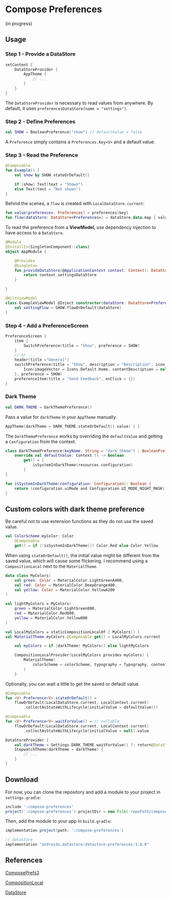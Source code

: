 # Compose Preferences

(in progress)

## Usage

### Step 1 - Provide a DataStore

```kotlin
setContent {
    DataStoreProvider {
        AppTheme {
            // ...
        }
    }
}
```

The `DataStoreProvider` is necessary to read values from anywhere. By default, it uses `preferencesDataStore(name = "settings")`.

### Step 2 - Define Preferences

```kotlin
val SHOW = BooleanPreference("show") // defaultValue = false
```

A `Preference` simply contains a `Preferences.Key<V>` and a default value.

### Step 3 - Read the Preference

```kotlin
@Composable
fun Example() {
    val show by SHOW.stateOrDefault()

    if (show) Text(text = "Shown")
    else Text(text = "Not shown")
}
```

Behind the scenes, a `flow` is created with `LocalDataStore.current`:

```kotlin
fun value(preferences: Preferences) = preferences[key]
fun flow(dataStore: DataStore<Preferences>) = dataStore.data.map { value(it) }.distinctUntilChanged()
```

To read the preference from a **ViewModel**, use dependency injection to have access to a `DataStore`.

```kotlin
@Module
@InstallIn(SingletonComponent::class)
object AppModule {

    @Provides
    @Singleton
    fun provideDataStore(@ApplicationContext context: Context): DataStore<Preferences> {
        return context.settingsDataStore
    }

}
```

```kotlin
@HiltViewModel
class ExampleViewModel @Inject constructor(dataStore: DataStore<Preferences>) : ViewModel(){
    val settingFlow = SHOW.flowOrDefault(dataStore)
}
```

### Step 4 - Add a PreferenceScreen

```kotlin
PreferenceScreen {
    item {
        SwitchPreference(title = "Show", preference = SHOW)
    }
    // or ...
    header(title ="General")
    switchPreference(title = "Show", description = "Description", icon = {
        Icon(imageVector = Icons.Default.Home, contentDescription = null)
    }, preference = SHOW)
    preferenceItem(title = "Send Feedback", onClick = {})
}
```

### Dark Theme

```kotlin
val DARK_THEME = DarkThemePreference()
```

Pass a value for `darkTheme` in your `AppTheme` manually.

```kotlin
AppTheme(darkTheme = DARK_THEME.stateOrDefault().value) { }
```

The `DarkThemePreference` works by overriding the `defaultValue` and getting a `Configuration` from the context.

```kotlin
class DarkThemePreference(keyName: String = "dark_theme") : BooleanPreference(keyName) {
    override val defaultValue: Context.() -> Boolean
        get() = {
            isSystemInDarkTheme(resources.configuration)
        }
}

fun isSystemInDarkTheme(configuration: Configuration): Boolean {
    return (configuration.uiMode and Configuration.UI_MODE_NIGHT_MASK) == Configuration.UI_MODE_NIGHT_YES
}
```

## Custom colors with dark theme preference

Be careful not to use extension functions as they do not use the saved value.

```kotlin
val ColorScheme.myColor: Color
    @Composable
    get() = if (!isSystemInDarkTheme()) Color.Red else Color.Yellow
```

When using `stateOrDefault()`, the initial value might be different from the saved value, which will cause some flickering. I recommend using a `CompositionLocal` next to the `MaterialTheme`.

```kotlin
data class MyColors(
    val green: Color = MaterialColor.LightGreenA400,
    val red: Color = MaterialColor.DeepOrange400,
    val yellow: Color = MaterialColor.YellowA200
)

val lightMyColors = MyColors(
    green = MaterialColor.LightGreen800,
    red = MaterialColor.Red800,
    yellow = MaterialColor.Yellow800
)

val LocalMyColors = staticCompositionLocalOf { MyColors() }
val MaterialTheme.myColors @Composable get() = LocalMyColors.current
```

```kotlin
    val myColors = if (darkTheme) MyColors() else lightMyColors

    CompositionLocalProvider(LocalMyColors provides myColors) {
        MaterialTheme(
            colorScheme = colorScheme, typography = Typography, content = content
        )
    }
```

Optionally, you can wait a little to get the saved or default value.

```kotlin
@Composable
fun <V> Preference<V>.stateOrDefault() =
    flowOrDefault(LocalDataStore.current, LocalContext.current)
        .collectAsStateWithLifecycle(initialValue = defaultValue())

@Composable
fun <V> Preference<V>.waitForValue() = // nullable
    flowOrDefault(LocalDataStore.current, LocalContext.current)
        .collectAsStateWithLifecycle(initialValue = null).value
```

```kotlin
DataStoreProvider {
    val darkTheme = Settings.DARK_THEME.waitForValue() ?: return@DataStoreProvider
    StopwatchTheme(darkTheme = darkTheme) {
        // ...
    }
}
```

## Download

For now, you can clone the repository and add a module to your project in `settings.gradle`:

```groovy
include ':compose-preferences'
project(':compose-preferences').projectDir = new File('repoPath/compose-preferences')
```

Then, add the module to your app in `build.gradle`:

```groovy
implementation project(path: ':compose-preferences')

// datastore
implementation "androidx.datastore:datastore-preferences:1.0.0"
```

## References

[ComposePrefs3](https://github.com/JamalMulla/ComposePrefs3/tree/master)

[CompositionLocal](https://developer.android.com/jetpack/compose/compositionlocal)

[DataStore](https://developer.android.com/topic/libraries/architecture/datastore)
